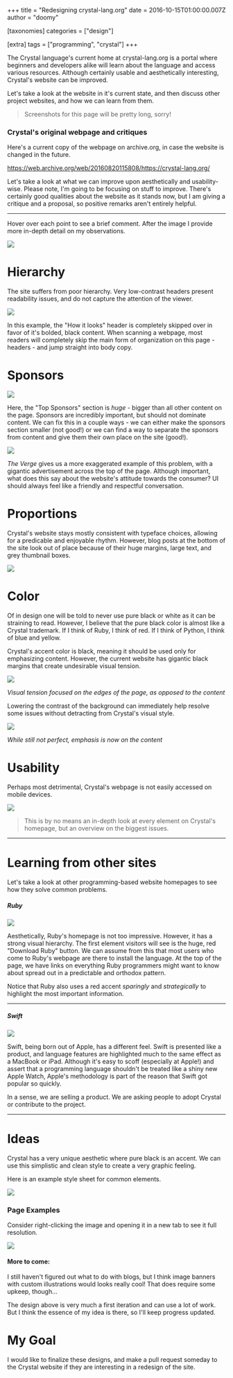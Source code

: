 +++
title = "Redesigning crystal-lang.org"
date = 2016-10-15T01:00:00.007Z
author = "doomy"

[taxonomies]
categories = ["design"]

[extra]
tags = ["programming", "crystal"]
+++

The Crystal language's current home at crystal-lang.org is a portal where beginners and developers alike will learn about the language and access various resources.  Although certainly usable and aesthetically interesting, Crystal's website can be improved.

Let's take a look at the website in it's current state, and then discuss other project websites, and how we can learn from them.

> Screenshots for this page will be pretty long, sorry!

### Crystal's original webpage and critiques

Here's a current copy of the webpage on archive.org, in case the website is changed in the future.

https://web.archive.org/web/20160820115808/https://crystal-lang.org/

Let's take a look at what we can improve upon aesthetically and usability-wise.  Please note, I'm going to be focusing on stuff to improve.  There's certainly good qualities about the website as it stands now, but I am giving a critique and a proposal, so positive remarks aren't entirely helpful.

---

Hover over each point to see a brief comment.  After the image I provide more in-depth detail on my observations.

<img src="/images/redesigning-crystal-lang-org/full-page.png" class="jnote" data-jnote='[{"x":0.248046875,"y":0.18754532269760696,"title":"Hierarchy","caption":"Low-contrast headers present readability issues, and do not capture the attention of the viewer."},{"x":0.4970703125,"y":0.3374123761179599,"title":"Grey gore","caption":"It is very difficult to make grey icons on a half-grey background look good!"},{"x":0.2236328125,"y":0.512901861252115,"title":"Repetition and Spacing","caption":"Blog entries are super-spacy and do not have the same visual style as the rest of the site."},{"x":0.12,"y":0.12421440657481267,"title":"Contrast","caption":"The site has gigantic black margins that create undesirable visual tension and focus the user away from content."},{"x":0.15234375,"y":0.01954919023446942,"title":"Not responsive","caption":"The current website is not responsive, and does not appear well on mobile devices."},{"x":0.552734375,"y":0.6601099830795262,"title":"...and it keeps going","caption":"Blog content takes up a huge amount of space for the little information it provides up front."}]' />

Hierarchy 
===

The site suffers from poor hierarchy.  Very low-contrast headers present readability issues, and do not capture the attention of the viewer.

![](/images/redesigning-crystal-lang-org/Capture.PNG)

In this example, the "How it looks" header is completely skipped over in favor of it's bolded, black content.  When scanning a webpage, most readers will completely skip the main form of organization on this page - headers - and jump straight into body copy.

Sponsors
===

![](/images/redesigning-crystal-lang-org/2.PNG)

Here, the "Top Sponsors" section is *huge* - bigger than all other content on the page.  Sponsors are incredibly important, but should not dominate content.  We can fix this in a couple ways - we can either make the sponsors section smaller (not good!) or we can find a way to separate the sponsors from content and give them their own place on the site (good!).

![](/images/redesigning-crystal-lang-org/the-verge.PNG)

*The Verge* gives us a more exaggerated example of this problem, with a gigantic advertisement across the top of the page.  Although important, what does this say about the website's attitude towards the consumer?  UI should always feel like a friendly and respectful conversation.

Proportions
===

Crystal's website stays mostly consistent with typeface choices, allowing for a predicable and enjoyable rhythm.  However,  blog posts at the bottom of the site look out of place because of their huge margins, large text, and grey thumbnail boxes.

![](/images/redesigning-crystal-lang-org/proportions-1.png)

Color
===

Of in design one will be told to never use pure black or white as it can be straining to read.  However, I believe that the pure black color is almost like a Crystal trademark.  If I think of Ruby, I think of red.  If I think of Python, I think of blue and yellow.   

Crystal's accent color is black, meaning it should be used only for emphasizing content.  However, the current website has gigantic black margins that create undesirable visual tension.

![](/images/redesigning-crystal-lang-org/visual.PNG)

*Visual tension focused on the edges of the page, as opposed to the content*

Lowering the contrast of the background can immediately help resolve some issues without detracting from Crystal's visual style.

![](/images/redesigning-crystal-lang-org/visual-2.png)

*While still not perfect, emphasis is now on the content*

Usability
===

Perhaps most detrimental, Crystal's webpage is not easily accessed on mobile devices. 

![](/images/redesigning-crystal-lang-org/usability.PNG)

> This is by no means an in-depth look at every element on Crystal's homepage, but an overview on the biggest issues.

---

Learning from other sites
===

Let's take a look at other programming-based website homepages to see how they solve common problems.

##### Ruby

![](/images/redesigning-crystal-lang-org/ruby.PNG)

Aesthetically, Ruby's homepage is not too impressive.  However, it has a strong visual hierarchy.  The first element visitors will see is the huge, red "Download Ruby" button.  We can assume from this that most users who come to Ruby's webpage are there to install the language.  At the top of the page, we have links on everything Ruby programmers might want to know about spread out in a predictable and orthodox pattern.

Notice that Ruby also uses a red accent *sparingly* and *strategically* to highlight the most important information.

---

##### Swift

![](/images/redesigning-crystal-lang-org/apple.PNG)

Swift, being born out of Apple, has a different feel.  Swift is presented like a product, and language features are highlighted much to the same effect as a MacBook or iPad.  Although it's easy to scoff (especially at Apple!) and assert that a programming language shouldn't be treated like a shiny new Apple Watch, Apple's methodology is part of the reason that Swift got popular so quickly.

In a sense, we are selling a product.  We are asking people to adopt Crystal or contribute to the project.

-----

Ideas
====

Crystal has a very unique aesthetic where pure black is an accent.  We can use this simplistic and clean style to create a very graphic feeling.

Here is an example style sheet for common elements.

![](/images/redesigning-crystal-lang-org/redesigns-02-3.png)

### Page Examples

Consider right-clicking the image and opening it in a new tab to see it full resolution.

![](/images/redesigning-crystal-lang-org/rerere.png)

#### More to come:

I still haven't figured out what to do with blogs, but I think image banners with custom illustrations would looks really cool!  That does require some upkeep, though...

The design above is very much a first iteration and can use a lot of work.  But I think the essence of my idea is there, so I'll keep progress updated.

My Goal
======

I would like to finalize these designs, and make a pull request someday to the Crystal website if they are interesting in a redesign of the site.